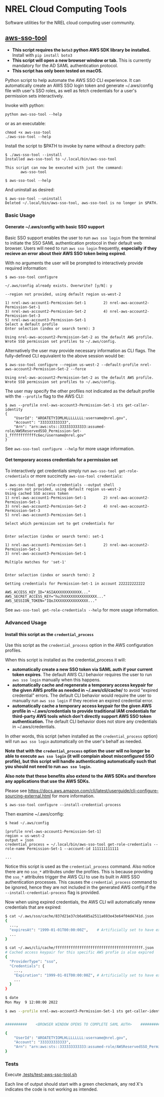 # NREL Cloud Computing Tools
Software utilities for the NREL cloud computing user community.

## [aws-sso-tool](aws-sso-tool)


- **This script requires the `boto3` python AWS SDK library be installed.** Install with `pip install boto3`
- **This script will open a new browser window or tab.** This is currently mandatory for the AD SAML authentication protocol.
- **This script has only been tested on macOS.**

Python script to help automate the AWS SSO CLI experience. It can automatically create an AWS SSO login token and generate ~/.aws/config file with user's SSO roles, as well as fetch credentials for a user's permission sets interactively.


Invoke with python:
```
python aws-sso-tool --help
```

 or as an executable:
 
 ```
 chmod +x aws-sso-tool
 ./aws-sso-tool --help
 ```
 
Install the script to $PATH to invoke by name without a directory path:
 ```
$ ./aws-sso-tool --install
Installed aws-sso-tool to ~/.local/bin/aws-sso-tool

This script can now be executed with just the command:
        aws-sso-tool
        
$ aws-sso-tool --help
```

And uninstall as desired:
```
$ aws-sso-tool --uninstall
Deleted ~/.local/bin/aws-sso-tool, aws-sso-tool is no longer in $PATH.
```

### Basic Usage

#### Generate ~/.aws/config with basic SSO support

Basic SSO support enables the user to run `aws sso login` from the terminal to initiate the SSO SAML authentication protocol in their default web browser. Users will need to run `aws sso login` frequently, **especially if they recieve an error about their AWS SSO token being expired**.
 
With no arguments the user will be prompted to interactively provide required information:

```
$ aws-sso-tool configure

~/.aws/config already exists. Overwrite? [y/N]: y

--region not provided, using default region us-west-2

1) nrel-aws-account1-Permission-Set-1        2) nrel-aws-account2-Permission-Set-1
3) nrel-aws-account2-Permission-Set-2        4) nrel-aws-account2-Permission-Set-3
5) nrel-aws-account3-Permission-Set-1
Select a default profile
Enter selection (index or search term): 3

Using nrel-aws-account2-Permission-Set-2 as the default AWS profile.
Wrote SSO permission set profiles to ~/.aws/config.
``` 
 
Alternatively the user may provide necessary information as CLI flags. The fully-defined CLI equivalent to the above session would be:

```
$ aws-sso-tool configure --region us-west-2 --default-profile nrel-aws-account2-Permission-Set-2 --force

Using nrel-aws-account2-Permission-Set-2 as the default AWS profile.
Wrote SSO permission set profiles to ~/.aws/config.
```

The user may specify the other profiles not indicated as the default profile with the `--profile` flag to the AWS CLI:
```
$ aws --profile nrel-aws-account3-Permission-Set-1 sts get-caller-identity
{
    "UserId": "AROATETYIOMLHLLLLLLLL:username@nrel.gov",
    "Account": "333333333333",
    "Arn": "arn:aws:sts::333333333333:assumed-role/AWSReservedSSO_Permission-Set-1_ffffffffffffc6ec/username@nrel.gov"
}
```

See `aws-sso-tool configure --help` for more usage information.

#### Get temporary access credentials for a permission set

To interactively get credentials simply run `aws-sso-tool get-role-credentials` or more succinctly `aws-sso-tool credentials`:

```
$ aws-sso-tool get-role-credentials --output shell
--region not provided, using default region us-west-2
Using cached SSO access token
1) nrel-aws-account1-Permission-Set-1        2) nrel-aws-account2-Permission-Set-1
3) nrel-aws-account2-Permission-Set-2        4) nrel-aws-account2-Permission-Set-3
5) nrel-aws-account3-Permission-Set-1

Select which permission set to get credentials for


Enter selection (index or search term): set-1

1) nrel-aws-account1-Permission-Set-1        2) nrel-aws-account2-Permission-Set-1
3) nrel-aws-account3-Permission-Set-1

Multiple matches for 'set-1'


Enter selection (index or search term): 2

Getting credentials for Permission-Set-1 in account 222222222222

AWS_ACCESS_KEY_ID="ASIAXXXXXXXXXXXX..."
AWS_SECRET_ACCESS_KEY="huJhXXXXXXXXXXXXXXX..."
AWS_SESSION_TOKEN="IQoJXXXXXXXXXXXXXXX..."
```

See `aws-sso-tool get-role-credentials --help` for more usage information.


### Advanced Usage

#### Install this script as the `credential_process`

Use this script as the `credential_process` option in the AWS configuration profiles.

When this script is installed as the credential_process it will:
- **automatically create a new SSO token via SAML auth if your current token expires**. The default AWS CLI behavior requires the user to run `aws sso login`
manually when this happens.
- **automatically cache and regenerate a temporary access keypair for the given AWS profile as needed in ~/.aws/cli/cache/** to avoid "expired credential" errors. The default CLI behavior would require the user to manually run `aws sso login` if they receive an expired credential error.
- **automatically cache a temporary access keypair for the given AWS profile in ~/.aws/credentials to provide traditional IAM credentials for third-party AWS tools which don't directly support AWS SSO token authentication.** The default CLI behavior does not store any credentials in ~/.aws/credentials.

In other words, this script (when installed as the `credential_process` option) will run `aws sso login` automatically on the user's behalf as needed.

**Note that with the `credential_process` option the user will no longer be able to execute `aws sso login` (it will complain about misconfigured SSO profile), but this script will handle authenticating automatically such that you should not need to run `aws sso login`.**

**Also note that these benefits also extend to the AWS SDKs and therefore any applications that use the AWS SDKs.**

Please see https://docs.aws.amazon.com/cli/latest/userguide/cli-configure-sourcing-external.html for more information.
                              
```
$ aws-sso-tool configure --install-credential-process
```

Then examine ~/.aws/config:
```
$ head ~/.aws/config

[profile nrel-aws-account1-Permission-Set-1]
region = us-west-2
output = json
credential_process = ~/.local/bin/aws-sso-tool get-role-credentials --role-name Permission-Set-1 --account-id 111111111111

...
```
Notice this script is used as the `credential_process` command. Also notice there are no `sso_*` attributes under the profiles. This is because providing the `sso_*` attributes trigger the AWS CLI to use its built in AWS SSO authentication processes. This causes the `credential_process` command to be ignored, hence they are not included in the generated AWS config if the `--install-credential-process` flag is provided.

Now when using expired credentials, the AWS CLI will automatically renew credentials that are expired:

```sh
$ cat ~/.aws/sso/cache/837d21e37cb6a685a2511a693e43e64f04d4741d.json
{
  ...,
  "expiresAt": "1999-01-01T00:00:00Z",    # Artificially set to have expired in 1999
  ...
}

$ cat ~/.aws/cli/cache/ffffffffffffffffffffffffffffffffffffffff.json
# Cached access keypair for this specific AWS profie is also expired
{ 
  "ProviderType": "sso",
  "Credentials": {
    ...,
    "Expiration": "1999-01-01T00:00:00Z", # Artificially set to have expired in 1999
    ...
  }
}

$ date
Mon May  9 12:00:00 2022

$ aws --profile nrel-aws-account3-Permission-Set-1 sts get-caller-identity


##########    <BROWSER WINDOW OPENS TO COMPLETE SAML AUTH>    ##########

{
    "UserId": "AROATETYIOMLHLLLLLLLL:username@nrel.gov",
    "Account": "333333333333",
    "Arn": "arn:aws:sts::333333333333:assumed-role/AWSReservedSSO_Permission-Set-1_ffffffffffffc6ec/username@nrel.gov"
}
```

### Tests

Execute [.tests/test-aws-sso-tool.sh](./.tests/test-aws-sso-tool.sh)

Each line of output should start with a green checkmark, any red X's indicates the code is not working as intended.
